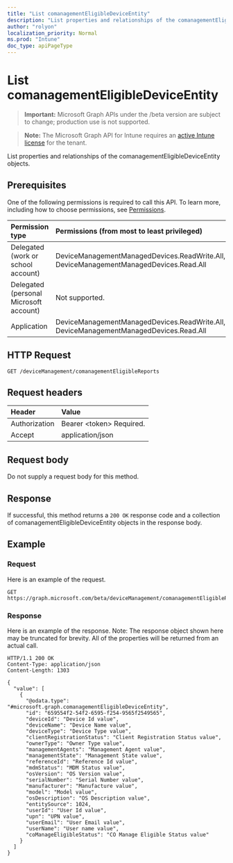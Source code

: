 ```yaml
---
title: "List comanagementEligibleDeviceEntity"
description: "List properties and relationships of the comanagementEligibleDeviceEntity objects."
author: "rolyon"
localization_priority: Normal
ms.prod: "Intune"
doc_type: apiPageType
---
```


# List comanagementEligibleDeviceEntity

> **Important:** Microsoft Graph APIs under the /beta version are subject to change; production use is not supported.

> **Note:** The Microsoft Graph API for Intune requires an [active Intune license](https://go.microsoft.com/fwlink/?linkid=839381) for the tenant.

List properties and relationships of the comanagementEligibleDeviceEntity objects.

## Prerequisites
One of the following permissions is required to call this API. To learn more, including how to choose permissions, see [Permissions](/graph/permissions-reference).

|Permission type|Permissions (from most to least privileged)|
|:---|:---|
|Delegated (work or school account)|DeviceManagementManagedDevices.ReadWrite.All, DeviceManagementManagedDevices.Read.All|
|Delegated (personal Microsoft account)|Not supported.|
|Application|DeviceManagementManagedDevices.ReadWrite.All, DeviceManagementManagedDevices.Read.All|

## HTTP Request
<!-- {
  "blockType": "ignored"
}
-->
``` http
GET /deviceManagement/comanagementEligibleReports
```

## Request headers
|Header|Value|
|:---|:---|
|Authorization|Bearer &lt;token&gt; Required.|
|Accept|application/json|

## Request body
Do not supply a request body for this method.

## Response
If successful, this method returns a `200 OK` response code and a collection of comanagementEligibleDeviceEntity objects in the response body.

## Example

### Request
Here is an example of the request.
``` http
GET https://graph.microsoft.com/beta/deviceManagement/comanagementEligibleReports
```

### Response
Here is an example of the response. Note: The response object shown here may be truncated for brevity. All of the properties will be returned from an actual call.
``` http
HTTP/1.1 200 OK
Content-Type: application/json
Content-Length: 1303

{
  "value": [
    {
	  "@odata.type": "#microsoft.graph.comanagementEligibleDeviceEntity",
	  "id": "659554f2-54f2-6595-f254-9565f2549565",
	  "deviceId": "Device Id value",
	  "deviceName": "Device Name value",
	  "deviceType": "Device Type value",
	  "clientRegistrationStatus": "Client Registration Status value",
	  "ownerType": "Owner Type value",
	  "managementAgents": "Management Agent value",
	  "managementState": "Management State value",
	  "referenceId": "Reference Id value",
	  "mdmStatus": "MDM Status value",
	  "osVersion": "OS Version value",
	  "serialNumber": "Serial Number value",
	  "manufacturer": "Manufacture value",
	  "model": "Model value",
	  "osDescription": "OS Description value",
	  "entitySource": 1024,
	  "userId": "User Id value",
	  "upn": "UPN value",
	  "userEmail": "User Email value",
	  "userName": "User name value",
	  "coManageEligibleStatus": "CO Manage Eligible Status value"
    }
  ]
}
```



